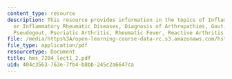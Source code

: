 ```yaml
---
content_type: resource
description: This resource provides information in the topics of Inflammatory Arthropathies,
  or Inflammatory Rheumatic Diseases, Diagnosis of Arthropathies, Gout, Cox2 Inhibitors,
  Pseudogout, Psoriatic Arthritis, Rheumatic Fever, Reactive Arthritis and Conclusions.
file: /media/https%3A/open-learning-course-data-rc.s3.amazonaws.com/hst-021-musculoskeletal-pathophysiology-january-iap-2006/404c3563763e7fb4b8bb245c2a6647ca_hms_7204_lect1_2.pdf
file_type: application/pdf
resourcetype: Document
title: hms_7204_lect1_2.pdf
uid: 404c3563-763e-7fb4-b8bb-245c2a6647ca
---
```

